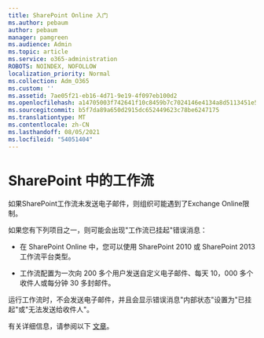 ```yaml
---
title: SharePoint Online 入门
ms.author: pebaum
author: pebaum
manager: pamgreen
ms.audience: Admin
ms.topic: article
ms.service: o365-administration
ROBOTS: NOINDEX, NOFOLLOW
localization_priority: Normal
ms.collection: Adm_O365
ms.custom: ''
ms.assetid: 7ae05f21-eb16-4d71-9e19-4f097eb100d2
ms.openlocfilehash: a14705003f742641f10c8459b7c7024146e4134a8d5113451e5732cef7326484
ms.sourcegitcommit: b5f7da89a650d2915dc652449623c78be6247175
ms.translationtype: MT
ms.contentlocale: zh-CN
ms.lasthandoff: 08/05/2021
ms.locfileid: "54051404"
---
```

# <a name="workflows-in-sharepoint"></a>SharePoint 中的工作流

如果SharePoint工作流未发送电子邮件，则组织可能遇到了Exchange Online限制。

如果您有下列项目之一，则可能会出现"工作流已挂起"错误消息：

- 在 SharePoint Online 中，您可以使用 SharePoint 2010 或 SharePoint 2013 工作流平台类型。

- 工作流配置为一次向 200 多个用户发送自定义电子邮件、每天 10，000 多个收件人或每分钟 30 多封邮件。

运行工作流时，不会发送电子邮件，并且会显示错误消息"内部状态"设置为"已挂起"或"无法发送给收件人"。

有关详细信息，请参阅以下 [文章](https://docs.microsoft.com/sharepoint/support/workflows/configured-workflow-fails-running)。

